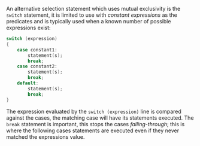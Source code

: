 An alternative selection statement which uses mutual exclusivity is the `switch` statement, it is limited to use with *constant expressions* as the predicates and is typically used when a known number of possible expressions exist:

```cpp
switch (expression)
{
	case constant1:
		statement(s);
		break;
	case constant2:
		statement(s);
		break;
	default:
		statement(s);
		break;
}
```

The expression evaluated by the `switch (expression)` line is compared against the cases, the matching case will have its statements executed. The `break` statement is important, this stops the cases *falling-through*; this is where the following cases statements are executed even if they never matched the expressions value.